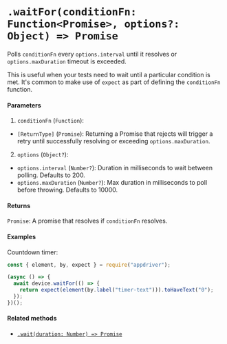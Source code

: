 # `.waitFor(conditionFn: Function<Promise>, options?: Object) => Promise`

Polls `conditionFn` every `options.interval` until it resolves or `options.maxDuration` timeout is exceeded.

This is useful when your tests need to wait until a particular condition is met. It's common to make use of `expect` as part of defining the `conditionFn` function.

#### Parameters

1. `conditionFn` (`Function`):
  - `[ReturnType]` (`Promise`): Returning a Promise that rejects will trigger a retry until successfully resolving or exceeding `options.maxDuration`.
2. `options` (`Object?`):
  - `options.interval` (`Number?`): Duration in milliseconds to wait between polling. Defaults to 200.
  - `options.maxDuration` (`Number?`): Max duration in milliseconds to poll before throwing. Defaults to 10000.

#### Returns

`Promise`: A promise that resolves if `conditionFn` resolves.

#### Examples

Countdown timer:

```javascript
const { element, by, expect } = require("appdriver");

(async () => {
  await device.waitFor(() => {
    return expect(element(by.label("timer-text"))).toHaveText("0");
  });
})();
```

#### Related methods

- [`.wait(duration: Number) => Promise`](./wait.md)